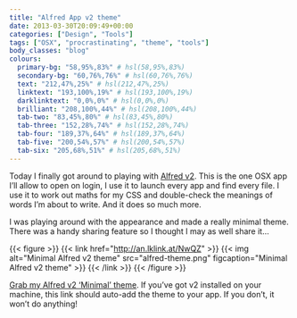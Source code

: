 ```yaml
---
title: "Alfred App v2 theme"
date: 2013-03-30T20:09:49+00:00
categories: ["Design", "Tools"]
tags: ["OSX", "procrastinating", "theme", "tools"]
body_classes: "blog"
colours:
  primary-bg: "58,95%,83%" # hsl(58,95%,83%)
  secondary-bg: "60,76%,76%" # hsl(60,76%,76%)
  text: "212,47%,25%" # hsl(212,47%,25%)
  linktext: "193,100%,19%" # hsl(193,100%,19%)
  darklinktext: "0,0%,0%" # hsl(0,0%,0%)
  brilliant: "208,100%,44%" # hsl(208,100%,44%)
  tab-two: "83,45%,80%" # hsl(83,45%,80%)
  tab-three: "152,28%,74%" # hsl(152,28%,74%)
  tab-four: "189,37%,64%" # hsl(189,37%,64%)
  tab-five: "200,54%,57%" # hsl(200,54%,57%)
  tab-six: "205,68%,51%" # hsl(205,68%,51%)
---
```


Today I finally got around to playing with [Alfred v2](http://www.alfredapp.com/). This is the one OSX app I’ll allow to open on login, I use it to launch every app and find every file. I use it to work out maths for my CSS and double-check the meanings of words I’m about to write. And it does so much more.

I was playing around with the appearance and made a really minimal theme. There was a handy sharing feature so I thought I may as well share it…

{{< figure >}}
  {{< link href="http://an.lklink.at/NwQZ" >}}
  	{{< img alt="Minimal Alfred v2 theme" src="alfred-theme.png" figcaption="Minimal Alfred v2 theme" >}}
  {{< /link >}}
{{< /figure >}}

[Grab my Alfred v2 ‘Minimal’ theme](http://an.lklink.at/NwQZ). If you’ve got v2 installed on your machine, this link should auto-add the theme to your app. If you don’t, it won’t do anything!

	
